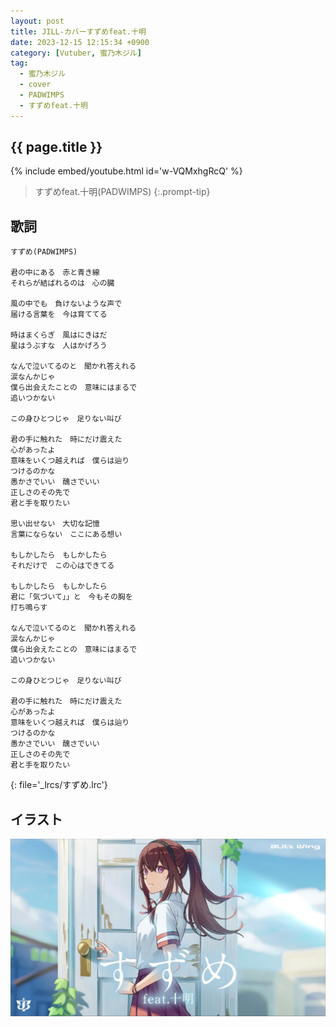 ```yaml
---
layout: post
title: JILL-カバーすずめfeat.十明
date: 2023-12-15 12:15:34 +0900
category: [Vutuber, 蜜乃木ジル]
tag: 
  - 蜜乃木ジル
  - cover
  - PADWIMPS
  - すずめfeat.十明
---
```


## {{ page.title }}

{% include embed/youtube.html id='w-VQMxhgRcQ' %}

> すずめfeat.十明(PADWIMPS)
{:.prompt-tip}

## 歌詞

```
すずめ(PADWIMPS)

君の中にある　赤と青き線
それらが結ばれるのは　心の臓

風の中でも　負けないような声で
届ける言葉を　今は育ててる

時はまくらぎ　風はにきはだ
星はうぶすな　人はかげろう

なんで泣いてるのと　聞かれ答えれる
涙なんかじゃ
僕ら出会えたことの　意味にはまるで
追いつかない

この身ひとつじゃ　足りない叫び

君の手に触れた　時にだけ震えた
心があったよ
意味をいくつ越えれば　僕らは辿り
つけるのかな
愚かさでいい　醜さでいい
正しさのその先で
君と手を取りたい

思い出せない　大切な記憶
言葉にならない　ここにある想い

もしかしたら　もしかしたら
それだけで　この心はできてる

もしかしたら　もしかしたら
君に「気づいて」」と　今もその胸を
打ち鳴らす

なんで泣いてるのと　聞かれ答えれる
涙なんかじゃ
僕ら出会えたことの　意味にはまるで
追いつかない

この身ひとつじゃ　足りない叫び

君の手に触れた　時にだけ震えた
心があったよ
意味をいくつ越えれば　僕らは辿り
つけるのかな
愚かさでいい　醜さでいい
正しさのその先で
君と手を取りたい
```
{: file='_lrcs/すずめ.lrc'}

## イラスト

![すずめ](/assets/img/vtuber/jill/suzume-JILL.jpeg)
